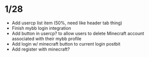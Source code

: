 1/28
=====
- Add usercp list item (50%, need like header tab thing)
- Finish mybb login integration
- Add button in usercp? to allow users to delete Minecraft account associated with their mybb profile
- Add login w/ minecraft button to current login postbit
- Add register with minecraft?
